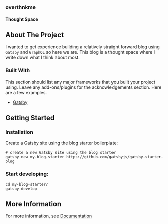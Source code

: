 <!-- PROJECT DETAILS -->
<p>
  <h3> overthnkme </h3>
  <h4> Thought Space </h4>
</p>



<!-- ABOUT THE PROJECT -->
## About The Project

<!--[![Product Name Screen Shot][product-screenshot]](https://example.com) -->

I wanted to get experience building a relatively straight forward blog using `Gatsby` and `GraphQL` so here we are. This blog is a thought space where I write down what I think about most.

### Built With

This section should list any major frameworks that you built your project using. Leave any add-ons/plugins for the acknowledgements section. Here are a few examples.
* [Gatsby](https://www.gatsbyjs.com/)



<!-- GETTING STARTED -->
## Getting Started
### Installation
Create a Gatsby site using the blog starter boilerplate:

```shell
# create a new Gatsby site using the blog starter
gatsby new my-blog-starter https://github.com/gatsbyjs/gatsby-starter-blog
```
    
### Start developing:

```shell
cd my-blog-starter/
gatsby develop
```
    
<!-- MORE INFORMATION -->
## More Information
For more information, see [Documentation](https://www.gatsbyjs.com/docs/tutorial/)
